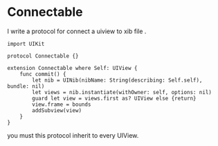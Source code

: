 # Connectable

I write a protocol for connect a uiview to xib file .

```
import UIKit

protocol Connectable {}

extension Connectable where Self: UIView {
    func commit() {
        let nib = UINib(nibName: String(describing: Self.self), bundle: nil)
        let views = nib.instantiate(withOwner: self, options: nil)
        guard let view = views.first as? UIView else {return}
        view.frame = bounds
        addSubview(view)
    }
}
```

you must this protocol inherit to every UIView.
